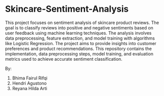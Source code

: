 # Skincare-Sentiment-Analysis

This project focuses on sentiment analysis of skincare product reviews. The goal is to classify reviews into positive and negative sentiments based on user feedback using machine learning techniques. The analysis involves data preprocessing, feature extraction, and model training with algorithms like Logistic Regression. The project aims to provide insights into customer preferences and product recommendations. This repository contains the implementation, data preprocessing steps, model training, and evaluation metrics used to achieve accurate sentiment classification.

By:
1. Bhima Fairul Rifqi
2. Hendri Agustono
3. Reyana Hilda Arti

